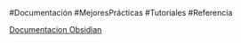 #Documentación #MejoresPrácticas #Tutoriales #Referencia 

[Documentacion Obsidian](https://help.obsidian.md/Home)
